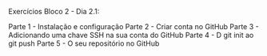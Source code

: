 Exercícios Bloco 2 - Dia 2.1:

Parte 1 - Instalação e configuração
Parte 2 - Criar conta no GitHub
Parte 3 - Adicionando uma chave SSH na sua conta do GitHub
Parte 4 - D git init ao git push
Parte 5 - O seu repositório no GitHub
